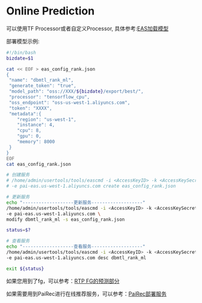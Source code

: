 # Online Prediction

可以使用TF Processor或者自定义Processor, 具体参考:[EAS加载模型](https://help.aliyun.com/document_detail/113696.html?spm=a2c4g.11186623.6.716.69da371b9G94HF)

部署模型示例:

```bash
#!/bin/bash
bizdate=$1

cat << EOF > eas_config_rank.json
{
 "name": "dbmtl_rank_ml",
 "generate_token": "true",
 "model_path": "oss://XXX/${bizdate}/export/best/",
 "processor": "tensorflow_cpu",
 "oss_endpoint": "oss-us-west-1.aliyuncs.com",
 "token": "XXXX",
 "metadata":{
    "region": "us-west-1",
    "instance": 4,
    "cpu": 8,
    "gpu": 0,
    "memory": 8000
 }
}
EOF
cat eas_config_rank.json

# 创建服务
# /home/admin/usertools/tools/eascmd -i <AccessKeyID> -k <AccessKeySecret> \
# -e pai-eas.us-west-1.aliyuncs.com create eas_config_rank.json

# 更新服务
echo "-------------------更新服务-------------------"
/home/admin/usertools/tools/eascmd -i <AccessKeyID> -k <AccessKeySecret> \
-e pai-eas.us-west-1.aliyuncs.com \
modify dbmtl_rank_ml -s eas_config_rank.json

status=$?

# 查看服务
echo "-------------------查看服务-------------------"
/home/admin/usertools/tools/eascmd -i <AccessKeyID> -k <AccessKeySecret>  \
-e pai-eas.us-west-1.aliyuncs.com desc dbmtl_rank_ml

exit ${status}
```

如果您用到了fg，可以参考：[RTP FG的预测部分](../feature/rtp_fg.md/)

如果需要用到PaiRec进行在线推荐服务，可以参考：[PaiRec部署服务](http://pai-vision-data-hz.oss-cn-zhangjiakou.aliyuncs.com/pairec/docs/pairec/html/deploy/eas.html)
